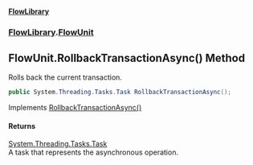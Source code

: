 #### [FlowLibrary](FlowLibrary.md 'FlowLibrary')
### [FlowLibrary](FlowLibrary.md 'FlowLibrary').[FlowUnit](FlowUnit.md 'FlowLibrary.FlowUnit')

## FlowUnit.RollbackTransactionAsync() Method

Rolls back the current transaction.

```csharp
public System.Threading.Tasks.Task RollbackTransactionAsync();
```

Implements [RollbackTransactionAsync()](IFlowUnit.RollbackTransactionAsync().md 'FlowLibrary.Contracts.IFlowUnit.RollbackTransactionAsync()')

#### Returns
[System.Threading.Tasks.Task](https://docs.microsoft.com/en-us/dotnet/api/System.Threading.Tasks.Task 'System.Threading.Tasks.Task')  
A task that represents the asynchronous operation.